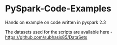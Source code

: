 # PySpark-Code-Examples
Hands on example on code written in pyspark 2.3

The datasets used for the scripts are available here - https://github.com/subhasis85/DataSets
